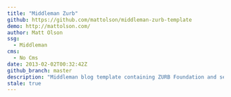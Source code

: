 ```yaml
---
title: "Middleman Zurb"
github: https://github.com/mattolson/middleman-zurb-template
demo: http://mattolson.com/
author: Matt Olson
ssg:
  - Middleman
cms:
  - No Cms
date: 2013-02-02T00:32:42Z
github_branch: master
description: "Middleman blog template containing ZURB Foundation and sensible default components and templates"
stale: true
---
```

